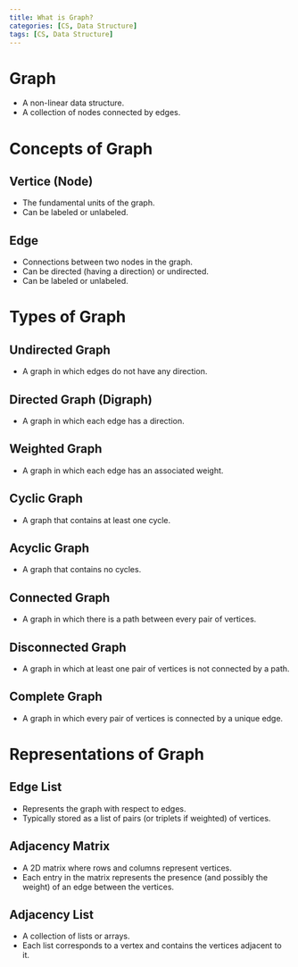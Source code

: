 ```yaml
---
title: What is Graph?
categories: [CS, Data Structure]
tags: [CS, Data Structure]
---
```


# Graph
- A non-linear data structure.
- A collection of nodes connected by edges.

# Concepts of Graph

## Vertice (Node)
- The fundamental units of the graph.
- Can be labeled or unlabeled.

## Edge
- Connections between two nodes in the graph.
- Can be directed (having a direction) or undirected.
- Can be labeled or unlabeled.

# Types of Graph

## Undirected Graph
- A graph in which edges do not have any direction.

## Directed Graph (Digraph)
- A graph in which each edge has a direction.

## Weighted Graph
- A graph in which each edge has an associated weight.

## Cyclic Graph
- A graph that contains at least one cycle.

## Acyclic Graph
- A graph that contains no cycles.

## Connected Graph
- A graph in which there is a path between every pair of vertices.

## Disconnected Graph
- A graph in which at least one pair of vertices is not connected by a path.

## Complete Graph
- A graph in which every pair of vertices is connected by a unique edge.

# Representations of Graph

## Edge List
- Represents the graph with respect to edges.
- Typically stored as a list of pairs (or triplets if weighted) of vertices.

## Adjacency Matrix
- A 2D matrix where rows and columns represent vertices.
- Each entry in the matrix represents the presence (and possibly the weight) of an edge between the vertices.

## Adjacency List
- A collection of lists or arrays.
- Each list corresponds to a vertex and contains the vertices adjacent to it.
